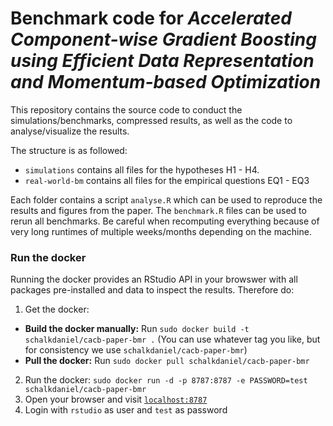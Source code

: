 # Benchmark code for _Accelerated Component-wise Gradient Boosting using Efficient Data Representation and Momentum-based Optimization_

This repository contains the source code to conduct the simulations/benchmarks, compressed results, as well as the code to analyse/visualize the results.

The structure is as followed:
- `simulations` contains all files for the hypotheses H1 - H4.
- `real-world-bm` contains all files for the empirical questions EQ1 - EQ3

Each folder contains a script `analyse.R` which can be used to reproduce the results and figures from the paper. The `benchmark.R` files can be used to rerun all benchmarks. Be careful when recomputing everything because of very long runtimes of multiple weeks/months depending on the machine.

### Run the docker

Running the docker provides an RStudio API in your browswer with all packages pre-installed and data to inspect the results. Therefore do:

1. Get the docker:
  - __Build the docker manually:__ Run `sudo docker build -t schalkdaniel/cacb-paper-bmr .` (You can use whatever tag you like, but for consistency we use `schalkdaniel/cacb-paper-bmr`)
  - __Pull the docker:__ Run `sudo docker pull schalkdaniel/cacb-paper-bmr`
2. Run the docker: `sudo docker run -d -p 8787:8787 -e PASSWORD=test schalkdaniel/cacb-paper-bmr`
3. Open your browser and visit [`localhost:8787`](localhost:8787)
4. Login with `rstudio` as user and `test` as password
